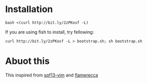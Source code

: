 # Installation

`bash <(curl http://bit.ly/2zPKosf -L)`

If you are using fish to install, try fellowing:

`curl http://bit.ly/2zPKosf -L > bootstrap.sh; sh bootstrap.sh`

# Abuot this

This inspired from [spf13-vim](https://github.com/spf13/spf13-vim) and [flamerecca](https://github.com/flamerecca/flamerecca-vim)